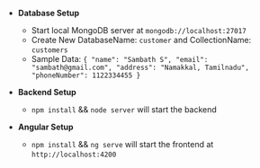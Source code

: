 * **Database Setup**
    * Start local MongoDB server at ```mongodb://localhost:27017```
    * Create New DatabaseName: ```customer``` and CollectionName: ```customers```
    * Sample Data: ```{
            "name": "Sambath S",
            "email": "sambath@gmail.com",
            "address": "Namakkal, Tamilnadu",
            "phoneNumber": 1122334455
        }```

* **Backend Setup**
    * ```npm install``` && ```node server``` will start the backend

* **Angular Setup**
    * ```npm install``` && ```ng serve``` will start the frontend at ```http://localhost:4200```
